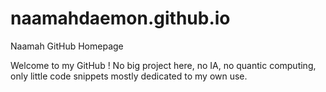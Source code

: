 # naamahdaemon.github.io
Naamah GitHub Homepage

Welcome to my GitHub !
No big project here, no IA, no quantic computing, only little code snippets mostly dedicated to my own use.
